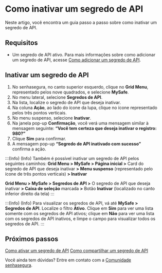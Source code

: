 # Como inativar um segredo de API

Neste artigo, você encontra um guia passo a passo sobre como inativar um segredo de API.

## Requisitos

* Um segredo de API ativo. Para mais informações sobre como adicionar um segredo de API, acesse [Como adicionar um segredo de API](/v3-32/docs/pt/mysafe-api-secret-add).

## Inativar um segredo de API

1. No senhasegura, no canto superior esquerdo, clique no **Grid Menu**, representado pelos nove quadrados, e selecione **MySafe**.
2. No menu lateral, selecione **Segredos de API**. 
3. Na lista, localize o segredo de API que deseja inativar.
4. Na coluna **Ação**, ao lado do ícone da lupa, clique no ícone representado pelos três pontos verticais.
5. No menu suspenso, selecione **Inativar**.
6. Na janela pop-up **Confirmação**, você verá uma mensagem similar à mensagem seguinte: 
**“Você tem certeza que deseja inativar o registro: 980?”**
7. Clique **Sim** para confirmar.
8. A mensagem pop-up **“Segredo de API  inativado com sucesso”** confirma a ação. 


:::(Info) (Info)
Também é possível inativar um segredo de API pelos seguintes caminhos:
**Grid Menu > MySafe > Página inicial >** Card do segredo de API que deseja inativar **> Menu suspenso** (representado pelo ícone de três pontos verticais) **> Inativar**

**Grid Menu > MySafe > Segredos de API >** O segredo de API que deseja inativar **> Caixa de seleção** marcada **>** Botão **Inativar** (localizado no canto inferior direito da tela)
:::

:::(Info) (Info)
Para visualizar os segredos de API, vá até **MySafe > Segredos de API**. Localize o filtro **Ativo**. Clique em **Sim** para ver uma lista somente com os segredos de API ativos; clique em **Não** para ver uma lista com  os segredos de API inativos, e limpe o campo para visualizar todos  os segredos de API.
:::
## Próximos passos

[Como ativar um segredo de API](/v3-32/docs/pt/mysafe-api-secret-enable)
[Como compartilhar um segredo de API](/v3-32/docs/pt/mysafe-api-secret-share)

Você ainda tem dúvidas? Entre em contato com a [Comunidade senhasegura](https://community.senhasegura.io/).
